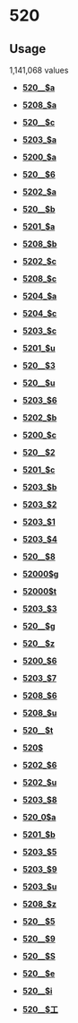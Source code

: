 # 520

## Usage

1,141,068 values

-   **[520\_\_$a](../../tags/520/520__a-1.md)**  

-   **[5208\_$a](../../tags/520/5208_a-2.md)**  

-   **[520\_\_$c](../../tags/520/520__c-3.md)**  

-   **[5203\_$a](../../tags/520/5203_a-4.md)**  

-   **[5200\_$a](../../tags/520/5200_a-5.md)**  

-   **[520\_\_$6](../../tags/520/520__6-6.md)**  

-   **[5202\_$a](../../tags/520/5202_a-7.md)**  

-   **[520\_\_$b](../../tags/520/520__b-8.md)**  

-   **[5201\_$a](../../tags/520/5201_a-9.md)**  

-   **[5208\_$b](../../tags/520/5208_b-10.md)**  

-   **[5202\_$c](../../tags/520/5202_c-11.md)**  

-   **[5208\_$c](../../tags/520/5208_c-12.md)**  

-   **[5204\_$a](../../tags/520/5204_a-13.md)**  

-   **[5204\_$c](../../tags/520/5204_c-14.md)**  

-   **[5203\_$c](../../tags/520/5203_c-15.md)**  

-   **[5201\_$u](../../tags/520/5201_u-16.md)**  

-   **[520\_\_$3](../../tags/520/520__3-17.md)**  

-   **[520\_\_$u](../../tags/520/520__u-18.md)**  

-   **[5203\_$6](../../tags/520/5203_6-19.md)**  

-   **[5202\_$b](../../tags/520/5202_b-20.md)**  

-   **[5200\_$c](../../tags/520/5200_c-21.md)**  

-   **[520\_\_$2](../../tags/520/520__2-22.md)**  

-   **[5201\_$c](../../tags/520/5201_c-23.md)**  

-   **[5203\_$b](../../tags/520/5203_b-24.md)**  

-   **[5203\_$2](../../tags/520/5203_2-25.md)**  

-   **[5203\_$1](../../tags/520/5203_1-26.md)**  

-   **[5203\_$4](../../tags/520/5203_4-27.md)**  

-   **[520\_\_$8](../../tags/520/520__8-28.md)**  

-   **[52000$g](../../tags/520/52000g-29.md)**  

-   **[52000$t](../../tags/520/52000t-30.md)**  

-   **[5203\_$3](../../tags/520/5203_3-31.md)**  

-   **[520\_\_$g](../../tags/520/520__g-32.md)**  

-   **[520\_\_$z](../../tags/520/520__z-33.md)**  

-   **[5200\_$6](../../tags/520/5200_6-34.md)**  

-   **[5203\_$7](../../tags/520/5203_7-35.md)**  

-   **[5208\_$6](../../tags/520/5208_6-36.md)**  

-   **[5208\_$u](../../tags/520/5208_u-37.md)**  

-   **[520\_\_$t](../../tags/520/520__t-38.md)**  

-   **[520$](../../tags/520/520-39.md)**  

-   **[5202\_$6](../../tags/520/5202_6-40.md)**  

-   **[5202\_$u](../../tags/520/5202_u-41.md)**  

-   **[5203\_$8](../../tags/520/5203_8-42.md)**  

-   **[520\_0$a](../../tags/520/520_0a-43.md)**  

-   **[5201\_$b](../../tags/520/5201_b-44.md)**  

-   **[5203\_$5](../../tags/520/5203_5-45.md)**  

-   **[5203\_$9](../../tags/520/5203_9-46.md)**  

-   **[5203\_$u](../../tags/520/5203_u-47.md)**  

-   **[5208\_$z](../../tags/520/5208_z-48.md)**  

-   **[520\_\_$5](../../tags/520/520__5-49.md)**  

-   **[520\_\_$9](../../tags/520/520__9-50.md)**  

-   **[520\_\_$S](../../tags/520/520__s-51.md)**  

-   **[520\_\_$e](../../tags/520/520__e-52.md)**  

-   **[520\_\_$i](../../tags/520/520__i-53.md)**  

-   **[520\_\_$工](../../tags/520/520__工-54.md)**  


